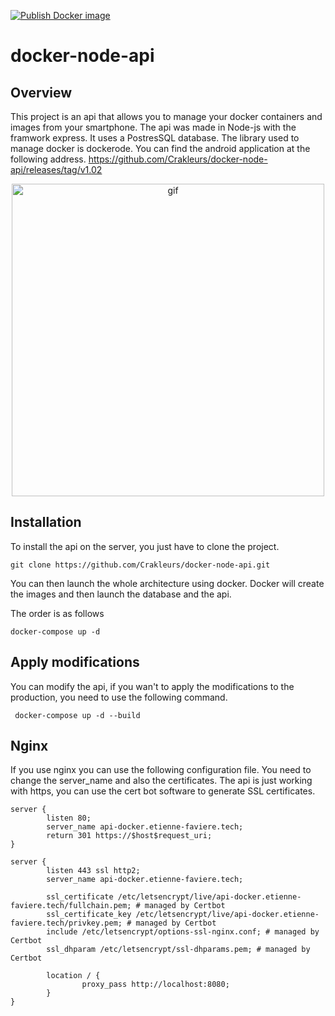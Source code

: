 [![Publish Docker image](https://github.com/Crakleurs/docker-node-api/actions/workflows/docker-image.yml/badge.svg)](https://github.com/Crakleurs/docker-node-api/actions/workflows/docker-image.yml)

# docker-node-api

## Overview

This project is an api that allows you to manage your docker containers and images from your smartphone. The api was made in Node-js with the framwork express. It uses a PostresSQL database. The library used to manage docker is dockerode.
You can find the android application at the following address. https://github.com/Crakleurs/docker-node-api/releases/tag/v1.02


<p align="center">
   <img src="https://cdn.discordapp.com/attachments/562005144754192414/1064994247725563974/mob_docker.gif" height="500" alt="gif"/>
</p>


## Installation

To install the api on the server, you just have to clone the project.

``` git clone https://github.com/Crakleurs/docker-node-api.git ```

You can then launch the whole architecture using docker. Docker will create the images and then launch the database and the api.

The order is as follows

``` docker-compose up -d ```

## Apply modifications

You can modify the api, if you wan't to apply the modifications to the production, you need to use the following command.

``` docker-compose up -d --build```

## Nginx

If you use nginx you can use the following configuration file. You need to change the server_name and also the certificates.
The api is just working with https, you can use the cert bot software to generate SSL certificates.

```
server {
        listen 80;
        server_name api-docker.etienne-faviere.tech;
        return 301 https://$host$request_uri;
}

server {
        listen 443 ssl http2;
        server_name api-docker.etienne-faviere.tech;

        ssl_certificate /etc/letsencrypt/live/api-docker.etienne-faviere.tech/fullchain.pem; # managed by Certbot
        ssl_certificate_key /etc/letsencrypt/live/api-docker.etienne-faviere.tech/privkey.pem; # managed by Certbot
        include /etc/letsencrypt/options-ssl-nginx.conf; # managed by Certbot
        ssl_dhparam /etc/letsencrypt/ssl-dhparams.pem; # managed by Certbot

        location / {
                proxy_pass http://localhost:8080;
        }
}
```
